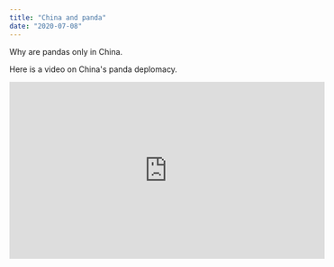 ```yaml
---
title: "China and panda"
date: "2020-07-08"
---
```


Why are pandas only in China.

Here is a video on China's panda deplomacy.

<iframe width="560" height="315" src="https://www.youtube.com/watch?v=ZR2GpiDE4FI" frameborder="0" allowfullscreen></iframe>
